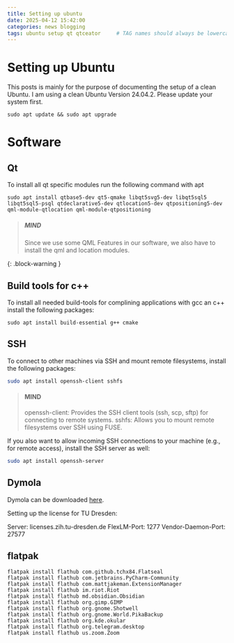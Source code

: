 ```yaml
---
title: Setting up ubuntu   
date: 2025-04-12 15:42:00 
categories: news blogging 
tags: ubuntu setup qt qtceator     # TAG names should always be lowercase
---
```


# Setting up Ubuntu

This posts is mainly for the purpose of documenting the setup of a clean Ubuntu. I am using a clean Ubuntu Version 24.04.2. Please update your system first.

```shell
sudo apt update && sudo apt upgrade
```

# Software 

## Qt

To install all qt specific modules run the following command with apt

```shell
sudo apt install qtbase5-dev qt5-qmake libqt5svg5-dev libqt5sql5 libqt5sql5-psql qtdeclarative5-dev qtlocation5-dev qtpositioning5-dev qml-module-qtlocation qml-module-qtpositioning
``` 

> ##### MIND
>
> Since we use some QML Features in our software, we also have to install the qml and location modules. 
> 
{: .block-warning }

## Build tools for c++

To install all needed build-tools for complining applications with gcc an c++ install the following packages:

```shell
sudo apt install build-essential g++ cmake
```

## SSH

To connect to other machines via SSH and mount remote filesystems, install the following packages:

```bash
sudo apt install openssh-client sshfs
```

> #### MIND
>
>   openssh-client: Provides the SSH client tools (ssh, scp, sftp) for connecting to remote systems.
>   sshfs: Allows you to mount remote filesystems over SSH using FUSE.
>

If you also want to allow incoming SSH connections to your machine (e.g., for remote access), install the SSH server as well:

```bash
sudo apt install openssh-server
```

## Dymola

Dymola can be downloaded [here](https://www.ltx.de/download/Dymola/Dymola2025x.html).

Setting up the license for TU Dresden:

Server: licenses.zih.tu-dresden.de
FlexLM-Port: 1277
Vendor-Daemon-Port: 27577


## flatpak

```shell
flatpak install flathub com.github.tchx84.Flatseal 
flatpak install flathub com.jetbrains.PyCharm-Community 
flatpak install flathub com.mattjakeman.ExtensionManager 
flatpak install flathub im.riot.Riot 
flatpak install flathub md.obsidian.Obsidian 
flatpak install flathub org.gimp.GIMP 
flatpak install flathub org.gnome.Shotwell 
flatpak install flathub org.gnome.World.PikaBackup 
flatpak install flathub org.kde.okular 
flatpak install flathub org.telegram.desktop 
flatpak install flathub us.zoom.Zoom 
```
